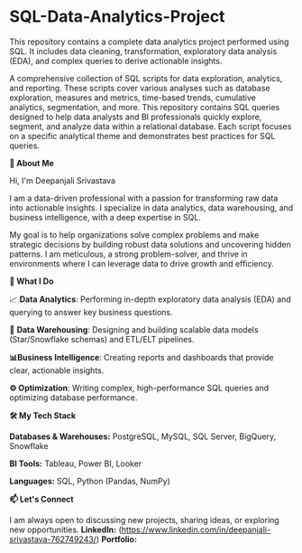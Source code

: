 # SQL-Data-Analytics-Project
This repository contains a complete data analytics project performed using SQL. It includes data cleaning, transformation, exploratory data analysis (EDA), and complex queries to derive actionable insights.

A comprehensive collection of SQL scripts for data exploration, analytics, and reporting. These scripts cover various analyses such as database exploration, measures and metrics, time-based trends, cumulative analytics, segmentation, and more. This repository contains SQL queries designed to help data analysts and BI professionals quickly explore, segment, and analyze data within a relational database. Each script focuses on a specific analytical theme and demonstrates best practices for SQL queries.


**🌟 About Me**

Hi, I'm Deepanjali Srivastava 

I am a data-driven professional with a passion for transforming raw data into actionable insights. I specialize in data analytics, data warehousing, and business intelligence, with a deep expertise in SQL.

My goal is to help organizations solve complex problems and make strategic decisions by building robust data solutions and uncovering hidden patterns. I am meticulous, a strong problem-solver, and thrive in environments where I can leverage data to drive growth and efficiency.

**🚀 What I Do**

📈 **Data Analytics**: Performing in-depth exploratory data analysis (EDA) and querying to answer key business questions.

🧰 **Data Warehousing**: Designing and building scalable data models (Star/Snowflake schemas) and ETL/ELT pipelines.

**📊Business Intelligence**: Creating reports and dashboards that provide clear, actionable insights.

**⚙️ Optimization**: Writing complex, high-performance SQL queries and optimizing database performance.

**🛠️ My Tech Stack**

**Databases & Warehouses:**  PostgreSQL, MySQL, SQL Server, BigQuery, Snowflake

**BI Tools:** Tableau, Power BI, Looker

**Languages:** SQL, Python (Pandas, NumPy)

**📫 Let's Connect**

I am always open to discussing new projects, sharing ideas, or exploring new opportunities.
**LinkedIn:** (https://www.linkedin.com/in/deepanjali-srivastava-762749243/)
**Portfolio:** 


